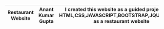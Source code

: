 | Restaurant Website | Anant Kumar Gupta | I created this website as a guided project using HTML,CSS,JAVASCRIPT,BOOTSTRAP,JQUERY,SCSS as a restaurant website | [Restaurant Con Fusion](https:) | [GitHub Repo](https://github.com/) | ![Cover Photo]() |
|-|-|-|-|-|-|
